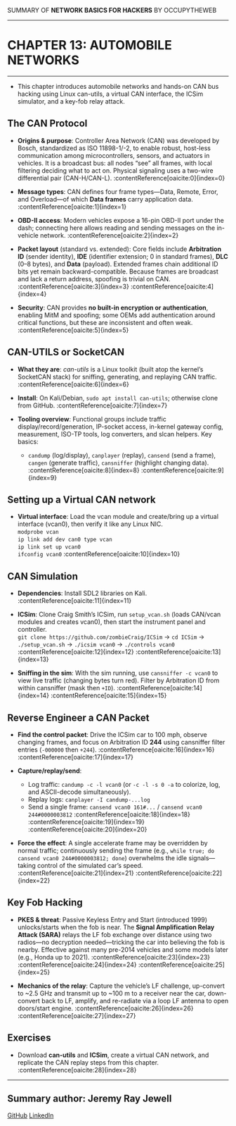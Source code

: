 SUMMARY OF 
**NETWORK BASICS FOR HACKERS** 
BY OCCUPYTHEWEB

---

# CHAPTER 13: AUTOMOBILE NETWORKS

---

- This chapter introduces automobile networks and hands-on CAN bus hacking using Linux can-utils, a virtual CAN interface, the ICSim simulator, and a key-fob relay attack.

## The CAN Protocol

- **Origins & purpose**: Controller Area Network (CAN) was developed by Bosch, standardized as ISO 11898-1/-2, to enable robust, host-less communication among microcontrollers, sensors, and actuators in vehicles. It is a broadcast bus: all nodes “see” all frames, with local filtering deciding what to act on. Physical signaling uses a two-wire differential pair (CAN-H/CAN-L). :contentReference[oaicite:0]{index=0}

- **Message types**: CAN defines four frame types—Data, Remote, Error, and Overload—of which **Data frames** carry application data. :contentReference[oaicite:1]{index=1}

- **OBD-II access**: Modern vehicles expose a 16-pin OBD-II port under the dash; connecting here allows reading and sending messages on the in-vehicle network. :contentReference[oaicite:2]{index=2}

- **Packet layout** (standard vs. extended): Core fields include **Arbitration ID** (sender identity), **IDE** (identifier extension; 0 in standard frames), **DLC** (0–8 bytes), and **Data** (payload). Extended frames chain additional ID bits yet remain backward-compatible. Because frames are broadcast and lack a return address, spoofing is trivial on CAN. :contentReference[oaicite:3]{index=3} :contentReference[oaicite:4]{index=4}

- **Security**: CAN provides **no built-in encryption or authentication**, enabling MitM and spoofing; some OEMs add authentication around critical functions, but these are inconsistent and often weak. :contentReference[oaicite:5]{index=5}

## CAN-UTILS or SocketCAN

- **What they are**: *can-utils* is a Linux toolkit (built atop the kernel’s SocketCAN stack) for sniffing, generating, and replaying CAN traffic. :contentReference[oaicite:6]{index=6}

- **Install**: On Kali/Debian, `sudo apt install can-utils`; otherwise clone from GitHub. :contentReference[oaicite:7]{index=7}

- **Tooling overview**: Functional groups include traffic display/record/generation, IP-socket access, in-kernel gateway config, measurement, ISO-TP tools, log converters, and slcan helpers. Key basics:  
  - `candump` (log/display), `canplayer` (replay), `cansend` (send a frame), `cangen` (generate traffic), `cansniffer` (highlight changing data). :contentReference[oaicite:8]{index=8} :contentReference[oaicite:9]{index=9}

## Setting up a Virtual CAN network

- **Virtual interface**: Load the vcan module and create/bring up a virtual interface (vcan0), then verify it like any Linux NIC.  
  `modprobe vcan`  
  `ip link add dev can0 type vcan`  
  `ip link set up vcan0`  
  `ifconfig vcan0` :contentReference[oaicite:10]{index=10}

## CAN Simulation

- **Dependencies**: Install SDL2 libraries on Kali. :contentReference[oaicite:11]{index=11}

- **ICSim**: Clone Craig Smith’s ICSim, run `setup_vcan.sh` (loads CAN/vcan modules and creates vcan0), then start the instrument panel and controller.  
  `git clone https://github.com/zombieCraig/ICSim` → `cd ICSim` → `./setup_vcan.sh` → `./icsim vcan0` → `./controls vcan0` :contentReference[oaicite:12]{index=12} :contentReference[oaicite:13]{index=13}

- **Sniffing in the sim**: With the sim running, use `cansniffer -c vcan0` to view live traffic (changing bytes turn red). Filter by Arbitration ID from within cansniffer (mask then `+ID`). :contentReference[oaicite:14]{index=14} :contentReference[oaicite:15]{index=15}

## Reverse Engineer a CAN Packet

- **Find the control packet**: Drive the ICSim car to 100 mph, observe changing frames, and focus on Arbitration ID **244** using cansniffer filter entries (`-000000` then `+244`). :contentReference[oaicite:16]{index=16} :contentReference[oaicite:17]{index=17}

- **Capture/replay/send**:  
  - Log traffic: `candump -c -l vcan0` (or `-c -l -s 0 -a` to colorize, log, and ASCII-decode simultaneously).  
  - Replay logs: `canplayer -I candump-...log`  
  - Send a single frame: `cansend vcan0 161#...` / `cansend vcan0 244#0000003812` :contentReference[oaicite:18]{index=18} :contentReference[oaicite:19]{index=19} :contentReference[oaicite:20]{index=20}

- **Force the effect**: A single accelerate frame may be overridden by normal traffic; continuously sending the frame (e.g., `while true; do cansend vcan0 244#0000003812; done`) overwhelms the idle signals—taking control of the simulated car’s speed. :contentReference[oaicite:21]{index=21} :contentReference[oaicite:22]{index=22}

## Key Fob Hacking

- **PKES & threat**: Passive Keyless Entry and Start (introduced 1999) unlocks/starts when the fob is near. The **Signal Amplification Relay Attack (SARA)** relays the LF fob exchange over distance using two radios—no decryption needed—tricking the car into believing the fob is nearby. Effective against many pre-2014 vehicles and some models later (e.g., Honda up to 2021). :contentReference[oaicite:23]{index=23} :contentReference[oaicite:24]{index=24} :contentReference[oaicite:25]{index=25}

- **Mechanics of the relay**: Capture the vehicle’s LF challenge, up-convert to ~2.5 GHz and transmit up to ~100 m to a receiver near the car, down-convert back to LF, amplify, and re-radiate via a loop LF antenna to open doors/start engine. :contentReference[oaicite:26]{index=26} :contentReference[oaicite:27]{index=27}

## Exercises

- Download **can-utils** and **ICSim**, create a virtual CAN network, and replicate the CAN replay steps from this chapter. :contentReference[oaicite:28]{index=28}

---

## Summary author: **Jeremy Ray Jewell**
[GitHub](https://github.com/jeremyrayjewell)
[LinkedIn](https://www.linkedin.com/in/jeremyrayjewell)

